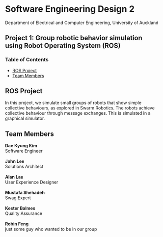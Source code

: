 # Software Engineering Design 2
Department of Electrical and Computer Engineering, University of Auckland
## Project 1: Group robotic behavior simulation using Robot Operating System (ROS)

### Table of Contents
* [ROS Project](#about)
* [Team Members](#team-members)

## <a name="about"></a>ROS Project
In this project, we simulate small groups of robots that show simple collective behaviours, as explored in Swarm Robotics. The robots achieve collective behaviour through message exchanges. This is simulated in a graphical simulator.

## <a name="team-members"></a>Team Members
<strong>Dae Kyung Kim</strong><br/>
Software Engineer<br/><br/>
<strong>John Lee</strong><br/>
Solutions Architect<br/><br/>
<strong>Alan Lau</strong><br/>
User Experience Designer<br/><br/>
<strong>Mustafa Shehadeh</strong><br/>
Swag Expert<br/><br/>
<strong>Kester Balmes</strong><br/>
Quality Assurance<br/><br/>
<strong>Robin Feng</strong><br/>
just some guy who wanted to be in our group
